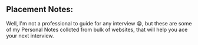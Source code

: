 ## Placement Notes:
Well, I'm not a professional to guide for any interview 😁, but these are some of my Personal Notes collcted from bulk of websites, that will help you ace your next interview.
